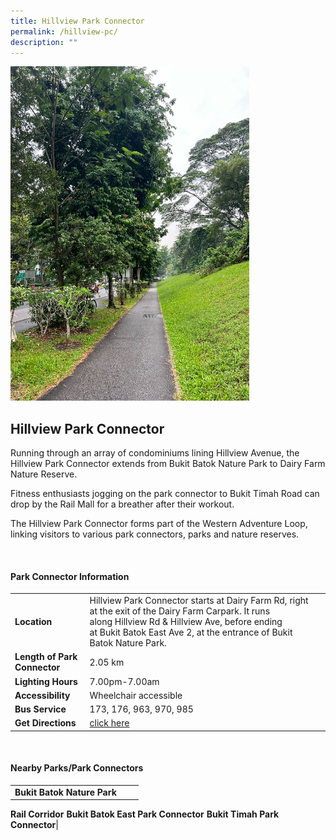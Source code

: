 ```yaml
---
title: Hillview Park Connector
permalink: /hillview-pc/
description: ""
---
```

![Hillview Park Connector](/images/hillview%20park%20connector.jpg)

## Hillview Park Connector

Running through an array of condominiums lining Hillview Avenue, the Hillview Park Connector extends from Bukit Batok Nature Park to Dairy Farm Nature Reserve.

Fitness enthusiasts jogging on the park connector to Bukit Timah Road can drop by the Rail Mall for a breather after their workout.

The Hillview Park Connector forms part of the Western Adventure Loop, linking visitors to various park connectors, parks and nature reserves.

<br>

#### Park Connector Information

|  |  |  |
| -------- | -------- | -------- |
| **Location** | Hillview Park Connector starts at&nbsp;Dairy Farm Rd, right at the exit of the Dairy Farm Carpark.&nbsp;It&nbsp;runs along&nbsp;Hillview Rd &amp; Hillview Ave,&nbsp;before ending at&nbsp;Bukit Batok East Ave 2, at the entrance of Bukit Batok Nature Park.|
| **Length of Park Connector** | 2.05 km  |
| **Lighting Hours** | 7.00pm-7.00am |
| **Accessibility** | Wheelchair accessible|
| **Bus Service** | 173, 176, 963, 970, 985 |
| **Get Directions** | [click here](https://www.onemap.gov.sg/?lat=1.356121&amp;lng=103.7622288) |

<br>

#### Nearby Parks/Park Connectors

|   |  |  |
| -------- | -------- | -------- |
| **Bukit Batok Nature Park**
**Rail Corridor**
**Bukit Batok East Park Connector**
**Bukit Timah Park Connector**|